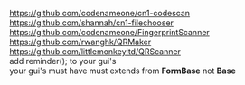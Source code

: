 https://github.com/codenameone/cn1-codescan  
https://github.com/shannah/cn1-filechooser   
https://github.com/codenameone/FingerprintScanner   
https://github.com/rwanghk/QRMaker  
https://github.com/littlemonkeyltd/QRScanner  
add reminder(); to your gui's <br>
your gui's must have must extends from **FormBase** not **Base**
